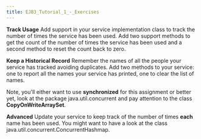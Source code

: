 ```yaml
---
title: EJB3_Tutorial_1_-_Exercises
---
```

**Track Usage**
Add support in your service implementation class to track the number of times the service has been used. Add two support methods to get the count of the number of times the service has been used and a second method to reset the count back to zero.

**Keep a Historical Record**
Remember the names of all the people your service has tracked avoiding duplicates. Add two methods to your service: one to report all the names your service has printed, one to clear the list of names.

Note, you'll either want to use **synchronized** for this assignment or better yet, look at the package java.util.concurrent and pay attention to the class **CopyOnWriteArraySet**.

**Advanced**
Update your service to keep track of the number of times **each** name has been used. You might want to have a look at the class java.util.concurrent.ConcurrentHashmap.
